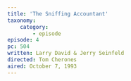 ```yaml
---
title: 'The Sniffing Accountant'
taxonomy:
    category:
        - episode
episode: 4
pc: 504   
written: Larry David & Jerry Seinfeld
directed: Tom Cherones
aired: October 7, 1993
---
```

